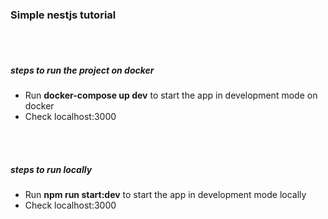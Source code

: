 <h3>Simple nestjs tutorial</h3>
<br/>
<br/>
<h5>steps to run the project on docker</h5>
<ul>
	<li>Run <b>docker-compose up dev</b> to start the app in development mode on docker</li>
	<li>Check localhost:3000</li>
</ul>
<br/>
<br/>
<h5>steps to run locally</h5>
<ul>
	<li>Run <b>npm run start:dev</b> to start the app in development mode locally</li>
	<li>Check localhost:3000</li>
</ul>
